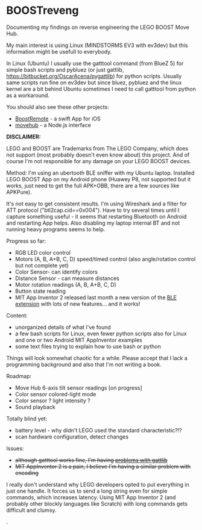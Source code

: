 # BOOSTreveng

Documenting my findings on reverse engineering the LEGO BOOST Move Hub.

My main interest is using Linux (MINDSTORMS EV3 with ev3dev) but this information might be usefull to everybody.

In Linux (Ubuntu) I usually use the gatttool command (from BlueZ 5) for simple bash scripts and pybluez (or just gattlib, https://bitbucket.org/OscarAcena/pygattlib) for python scripts. Usually same scripts run fine on ev3dev but since bluez, pybluez
and the linux kernel are a bit behind Ubuntu sometimes I need to call gatttool from python as a workaround.

You should also see these other projects:
- [BoostRemote](https://github.com/bricklife/BoostRemote) - a swift App for iOS
- [movehub](https://github.com/hobbyquaker/node-movehub) - a Node.js interface

**DISCLAIMER:**

LEGO and BOOST are Trademarks from The LEGO Company, which does not support (most probably doesn't even know about) this project.
And of course I'm not responsible for any damage on your LEGO BOOST devices.

Method:
I'm using an ubertooth BLE sniffer with my Ubuntu laptop. Installed LEGO BOOST App on my Android phone (Huawey P8, not supported but it works, just need to get the full APK+OBB, there are a few sources like APKPure).

It's not easy to get consistent results. I'm using Wireshark and a filter for ATT protocol ("btl2cap.cid==0x004"). Have to try several times until I capture something useful - it seems that restarting Bluetooth on Android and restarting App helps. Also disabling my laptop internal BT and not running heavy programs seems to help.

Progress so far:
- RGB LED color control
- Motors (A, B, A+B, C, D) speed/timed control (also angle/rotation control but not complete yet)
- Color Sensor- can identify colors
- Distance Sensor - can measure distances
- Motor rotation readings (A, B, A+B, C, D)
- Button state reading
- MIT App Inventor 2 released last month a new version of the [BLE extension](http://iot.appinventor.mit.edu/assets/resources/edu.mit.appinventor.ble.aix) with lots of new features... and it works!

Content:
- unorganized details of what I've found
- a few bash scripts for Linux, even fewer python scripts also for Linux and one or two Android MIT AppInventor examples
- some text files trying to explain how to use bash or python

Things will look somewhat chaotic for a while. Please accept that I lack a programming background and also that I'm not writing a book.

Roadmap:
- Move Hub 6-axis tilt sensor readings [on progress]
- Color sensor colored-light mode
- Color sensor ? light intensity ?
- Sound playback

Totally blind yet:
- battery level - why didn't LEGO used the standard characteristic?!?
- scan hardware configuration, detect changes

Issues:
- ~~although gatttool works fine, I'm having [problems with gattlib](https://github.com/JorgePe/BOOSTreveng/issues/4)~~
- ~~MIT AppInventor 2  is a pain, I believe I'm having a similar problem with encoding~~

I really don't understand why LEGO developers opted to put everything in just one handle. It forces us to send a long string even for simple commands, which increases latency. Using MIT App Inventor 2 (and probably other blockly languages like Scratch) with long commands gets difficult and clumsy.

. 
